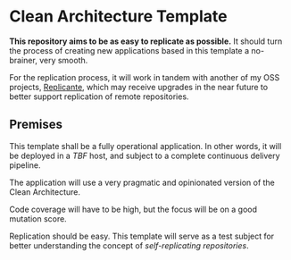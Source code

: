 # Clean Architecture Template

**This repository aims to be as easy to replicate as possible.** It should turn the process of creating new applications based in this template a no-brainer, very smooth.

For the replication process, it will work in tandem with another of my OSS projects, [Replicante](https://github.com/DyegoMaas/replicante), which may receive upgrades in the near future to better support replication of remote repositories.

## Premises

This template shall be a fully operational application. In other words, it will be deployed in a _TBF_ host, and subject to a complete continuous delivery pipeline.

The application will use a very pragmatic and opinionated version of the Clean Architecture.

Code coverage will have to be high, but the focus will be on a good mutation score.

Replication should be easy. This template will serve as a test subject for better understanding the concept of _self-replicating repositories_.


